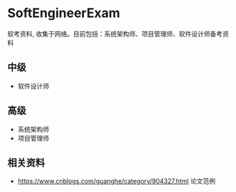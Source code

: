 # SoftEngineerExam
软考资料, 收集于网络。目前包括：系统架构师、项目管理师、软件设计师备考资料

## 中级
- 软件设计师

## 高级
- 系统架构师
- 项目管理师

## 相关资料
- https://www.cnblogs.com/guanghe/category/904327.html 论文范例
